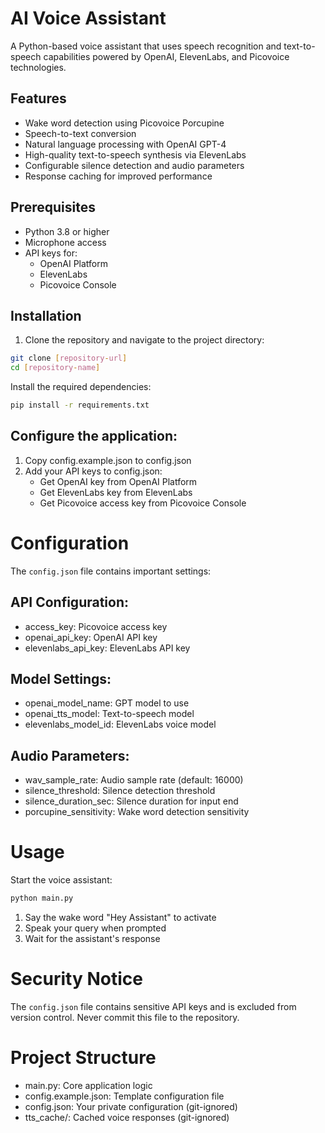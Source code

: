 # AI Voice Assistant

A Python-based voice assistant that uses speech recognition and text-to-speech capabilities powered by OpenAI, ElevenLabs, and Picovoice technologies.

## Features

- Wake word detection using Picovoice Porcupine
- Speech-to-text conversion 
- Natural language processing with OpenAI GPT-4
- High-quality text-to-speech synthesis via ElevenLabs
- Configurable silence detection and audio parameters
- Response caching for improved performance

## Prerequisites

- Python 3.8 or higher
- Microphone access
- API keys for:
  - OpenAI Platform
  - ElevenLabs
  - Picovoice Console

## Installation

1. Clone the repository and navigate to the project directory:
```bash
git clone [repository-url]
cd [repository-name]
```
Install the required dependencies:
```bash
pip install -r requirements.txt
```

## Configure the application:
1. Copy config.example.json to config.json
2. Add your API keys to config.json:
   - Get OpenAI key from OpenAI Platform
   - Get ElevenLabs key from ElevenLabs
   - Get Picovoice access key from Picovoice Console
# Configuration
The `config.json` file contains important settings:  
## API Configuration:  
- access_key: Picovoice access key
- openai_api_key: OpenAI API key
- elevenlabs_api_key: ElevenLabs API key
## Model Settings:  
- openai_model_name: GPT model to use
- openai_tts_model: Text-to-speech model
- elevenlabs_model_id: ElevenLabs voice model
## Audio Parameters:
- wav_sample_rate: Audio sample rate (default: 16000)
- silence_threshold: Silence detection threshold
- silence_duration_sec: Silence duration for input end
- porcupine_sensitivity: Wake word detection sensitivity
# Usage
Start the voice assistant:
```bash
python main.py
```

1. Say the wake word "Hey Assistant" to activate
2. Speak your query when prompted
3. Wait for the assistant's response


# Security Notice
The `config.json` file contains sensitive API keys and is excluded from version control. Never commit this file to the repository.
# Project Structure

- main.py: Core application logic
- config.example.json: Template configuration file
- config.json: Your private configuration (git-ignored)
- tts_cache/: Cached voice responses (git-ignored)